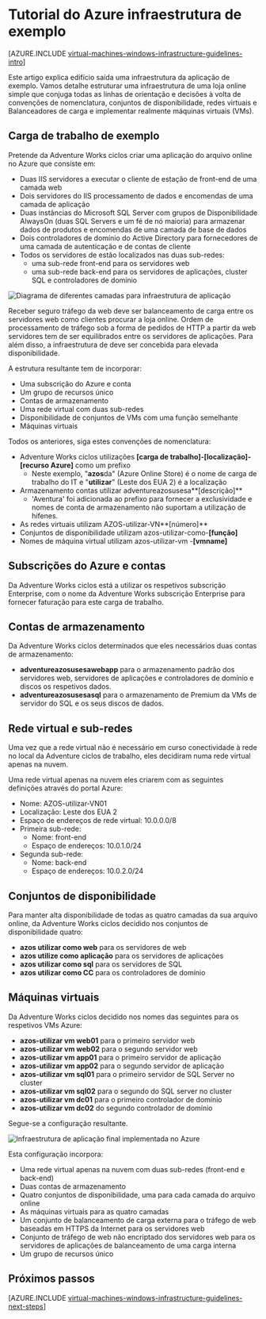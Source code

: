 <properties
    pageTitle="Exemplo infraestrutura guiadas | Microsoft Azure"
    description="Saiba mais sobre as diretrizes de estrutura e implementação chaves para implementar uma infraestrutura de exemplo no Azure."
    documentationCenter=""
    services="virtual-machines-windows"
    authors="iainfoulds"
    manager="timlt"
    editor=""
    tags="azure-resource-manager"/>

<tags
    ms.service="virtual-machines-windows"
    ms.workload="infrastructure-services"
    ms.tgt_pltfrm="vm-windows"
    ms.devlang="na"
    ms.topic="article"
    ms.date="09/08/2016"
    ms.author="iainfou"/>

# <a name="example-azure-infrastructure-walkthrough"></a>Tutorial do Azure infraestrutura de exemplo

[AZURE.INCLUDE [virtual-machines-windows-infrastructure-guidelines-intro](../../includes/virtual-machines-windows-infrastructure-guidelines-intro.md)] 

Este artigo explica edifício saída uma infraestrutura da aplicação de exemplo. Vamos detalhe estruturar uma infraestrutura de uma loja online simple que conjuga todas as linhas de orientação e decisões à volta de convenções de nomenclatura, conjuntos de disponibilidade, redes virtuais e Balanceadores de carga e implementar realmente máquinas virtuais (VMs).


## <a name="example-workload"></a>Carga de trabalho de exemplo

Pretende da Adventure Works ciclos criar uma aplicação do arquivo online no Azure que consiste em:

- Duas IIS servidores a executar o cliente de estação de front-end de uma camada web
- Dois servidores do IIS processamento de dados e encomendas de uma camada de aplicação
- Duas instâncias do Microsoft SQL Server com grupos de Disponibilidade AlwaysOn (duas SQL Servers e um fé de nó maioria) para armazenar dados de produtos e encomendas de uma camada de base de dados
- Dois controladores de domínio do Active Directory para fornecedores de uma camada de autenticação e de contas de cliente
- Todos os servidores de estão localizados nas duas sub-redes:
    - uma sub-rede front-end para os servidores web 
    - uma sub-rede back-end para os servidores de aplicações, cluster SQL e controladores de domínio

![Diagrama de diferentes camadas para infraestrutura de aplicação](./media/virtual-machines-common-infrastructure-service-guidelines/example-tiers.png)

Receber seguro tráfego da web deve ser balanceamento de carga entre os servidores web como clientes procurar a loja online. Ordem de processamento de tráfego sob a forma de pedidos de HTTP a partir da web servidores tem de ser equilibrados entre os servidores de aplicações. Para além disso, a infraestrutura de deve ser concebida para elevada disponibilidade.

A estrutura resultante tem de incorporar:

- Uma subscrição do Azure e conta
- Um grupo de recursos único
- Contas de armazenamento
- Uma rede virtual com duas sub-redes
- Disponibilidade de conjuntos de VMs com uma função semelhante
- Máquinas virtuais

Todos os anteriores, siga estes convenções de nomenclatura:

- Adventure Works ciclos utilizações **[carga de trabalho]-[localização]-[recurso Azure]** como um prefixo
    - Neste exemplo, "**azos**da" (Azure Online Store) é o nome de carga de trabalho do IT e "**utilizar**" (Leste dos EUA 2) é a localização
- Armazenamento contas utilizar adventureazosusesa**[descrição]**
    - 'Aventura' foi adicionada ao prefixo para fornecer a exclusividade e nomes de conta de armazenamento não suportam a utilização de hífenes.
- As redes virtuais utilizam AZOS-utilizar-VN**[número]**
- Conjuntos de disponibilidade utilizam azos-utilizar-como-**[função]**
- Nomes de máquina virtual utilizam azos-utilizar-vm -**[vmname]**


## <a name="azure-subscriptions-and-accounts"></a>Subscrições do Azure e contas

Da Adventure Works ciclos está a utilizar os respetivos subscrição Enterprise, com o nome da Adventure Works subscrição Enterprise para fornecer faturação para este carga de trabalho.


## <a name="storage-accounts"></a>Contas de armazenamento

Da Adventure Works ciclos determinados que eles necessários duas contas de armazenamento:

- **adventureazosusesawebapp** para o armazenamento padrão dos servidores web, servidores de aplicações e controladores de domínio e discos os respetivos dados.
- **adventureazosusesasql** para o armazenamento de Premium da VMs de servidor do SQL e os seus discos de dados.


## <a name="virtual-network-and-subnets"></a>Rede virtual e sub-redes

Uma vez que a rede virtual não é necessário em curso conectividade à rede no local da Adventure ciclos de trabalho, eles decidiram numa rede virtual apenas na nuvem.

Uma rede virtual apenas na nuvem eles criarem com as seguintes definições através do portal Azure:

- Nome: AZOS-utilizar-VN01
- Localização: Leste dos EUA 2
- Espaço de endereços de rede virtual: 10.0.0.0/8
- Primeira sub-rede:
    - Nome: front-end
    - Espaço de endereços: 10.0.1.0/24
- Segunda sub-rede:
    - Nome: back-end
    - Espaço de endereços: 10.0.2.0/24


## <a name="availability-sets"></a>Conjuntos de disponibilidade

Para manter alta disponibilidade de todas as quatro camadas da sua arquivo online, da Adventure Works ciclos decidido nos conjuntos de disponibilidade quatro:

- **azos utilizar como web** para os servidores de web
- **azos utilize como aplicação** para os servidores de aplicações
- **azos utilizar como sql** para os servidores de SQL
- **azos utilizar como CC** para os controladores de domínio


## <a name="virtual-machines"></a>Máquinas virtuais

Da Adventure Works ciclos decidido nos nomes das seguintes para os respetivos VMs Azure:

- **azos-utilizar vm web01** para o primeiro servidor web
- **azos-utilizar vm web02** para o segundo servidor web
- **azos-utilizar vm app01** para o primeiro servidor de aplicação
- **azos-utilizar vm app02** para o segundo servidor de aplicação
- **azos-utilizar vm sql01** para o primeiro servidor de SQL Server no cluster
- **azos-utilizar vm sql02** para o segundo do SQL server no cluster
- **azos-utilizar vm dc01** para o primeiro controlador de domínio
- **azos-utilizar vm dc02** do segundo controlador de domínio

Segue-se a configuração resultante.

![Infraestrutura de aplicação final implementada no Azure](./media/virtual-machines-common-infrastructure-service-guidelines/example-config.png)

Esta configuração incorpora:

- Uma rede virtual apenas na nuvem com duas sub-redes (front-end e back-end)
- Duas contas de armazenamento
- Quatro conjuntos de disponibilidade, uma para cada camada do arquivo online
- As máquinas virtuais para as quatro camadas
- Um conjunto de balanceamento de carga externa para o tráfego de web baseadas em HTTPS da Internet para os servidores web
- Conjunto de tráfego de web não encriptado dos servidores web para os servidores de aplicações de balanceamento de uma carga interna
- Um grupo de recursos único


## <a name="next-steps"></a>Próximos passos

[AZURE.INCLUDE [virtual-machines-windows-infrastructure-guidelines-next-steps](../../includes/virtual-machines-windows-infrastructure-guidelines-next-steps.md)] 